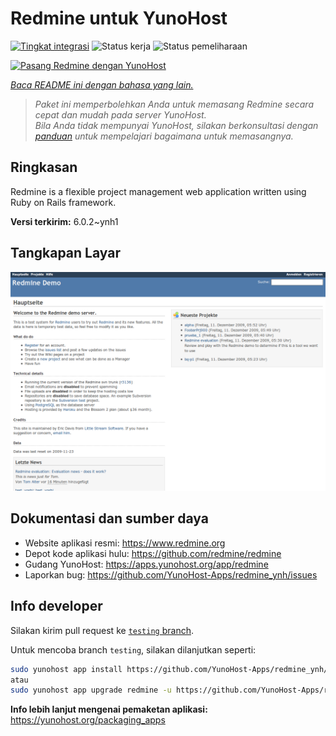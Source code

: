 <!--
N.B.: README ini dibuat secara otomatis oleh <https://github.com/YunoHost/apps/tree/master/tools/readme_generator>
Ini TIDAK boleh diedit dengan tangan.
-->

# Redmine untuk YunoHost

[![Tingkat integrasi](https://apps.yunohost.org/badge/integration/redmine)](https://ci-apps.yunohost.org/ci/apps/redmine/)
![Status kerja](https://apps.yunohost.org/badge/state/redmine)
![Status pemeliharaan](https://apps.yunohost.org/badge/maintained/redmine)

[![Pasang Redmine dengan YunoHost](https://install-app.yunohost.org/install-with-yunohost.svg)](https://install-app.yunohost.org/?app=redmine)

*[Baca README ini dengan bahasa yang lain.](./ALL_README.md)*

> *Paket ini memperbolehkan Anda untuk memasang Redmine secara cepat dan mudah pada server YunoHost.*  
> *Bila Anda tidak mempunyai YunoHost, silakan berkonsultasi dengan [panduan](https://yunohost.org/install) untuk mempelajari bagaimana untuk memasangnya.*

## Ringkasan

Redmine is a flexible project management web application written using Ruby on Rails framework.


**Versi terkirim:** 6.0.2~ynh1

## Tangkapan Layar

![Tangkapan Layar pada Redmine](./doc/screenshots/Redmine-demo.png)

## Dokumentasi dan sumber daya

- Website aplikasi resmi: <https://www.redmine.org>
- Depot kode aplikasi hulu: <https://github.com/redmine/redmine>
- Gudang YunoHost: <https://apps.yunohost.org/app/redmine>
- Laporkan bug: <https://github.com/YunoHost-Apps/redmine_ynh/issues>

## Info developer

Silakan kirim pull request ke [`testing` branch](https://github.com/YunoHost-Apps/redmine_ynh/tree/testing).

Untuk mencoba branch `testing`, silakan dilanjutkan seperti:

```bash
sudo yunohost app install https://github.com/YunoHost-Apps/redmine_ynh/tree/testing --debug
atau
sudo yunohost app upgrade redmine -u https://github.com/YunoHost-Apps/redmine_ynh/tree/testing --debug
```

**Info lebih lanjut mengenai pemaketan aplikasi:** <https://yunohost.org/packaging_apps>
